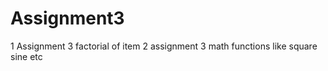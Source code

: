 # Assignment3

1 Assignment 3 factorial of item
2 assignment 3 math functions like  square sine etc

